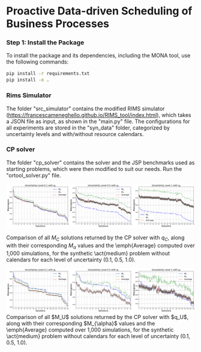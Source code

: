 # Proactive Data-driven Scheduling of Business Processes


### Step 1: Install the Package

To install the package and its dependencies, including the MONA tool, use the following commands:

```bash
pip install -r requirements.txt
pip install -e .
```

### Rims Simulator

The folder "src_simulator" contains the modified RIMS simulator (https://francescameneghello.github.io/RIMS_tool/index.html), which takes a JSON file as input, as shown in the "main.py" file.
The configurations for all experiments are stored in the "syn_data" folder, categorized by uncertainty levels and with/without resource calendars.

### CP solver

The folder "cp_solver" contains the solver and the JSP benchmarks used as starting problems, which were then modified to suit our needs.
Run the "ortool_solver.py" file.


<img src="images/q1_results.png" alt="Alt Text" width="780">

Comparison of all $M_C$ solutions returned by the CP solver with $q_C$, along with their corresponding $M_{\alpha}$ values and the \emph{Average} computed over 1,000 simulations, for the synthetic \act{medium} problem without calendars for each level of uncertainty (0.1, 0.5, 1.0).

<img src="images/q3_results.png" alt="Alt Text" width="780">
Comparison of all $M_U$ solutions returned by the CP solver with $q_U$, along with their corresponding $M_{\alpha}$ values and the \emph{Average} computed over 1,000 simulations, for the synthetic \act{medium} problem without calendars for each level of uncertainty (0.1, 0.5, 1.0).
